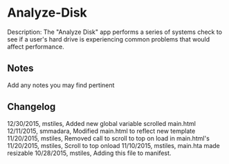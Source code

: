 Analyze-Disk
============
Description: The "Analyze Disk" app performs a series of systems check to see if a user's hard drive is experiencing common problems that would affect performance.

Notes
----
Add any notes you may find pertinent 

Changelog
----
12/30/2015, mstiles, Added new global variable scrolled main.html
12/11/2015, smmadara, Modified main.html to reflect new template
11/20/2015, mstiles, Removed call to scroll to top on load in main.html's
11/20/2015, mstiles, Scroll to top onload
11/10/2015, mstiles, main.hta made resizable
10/28/2015, mstiles, Adding this file to manifest.